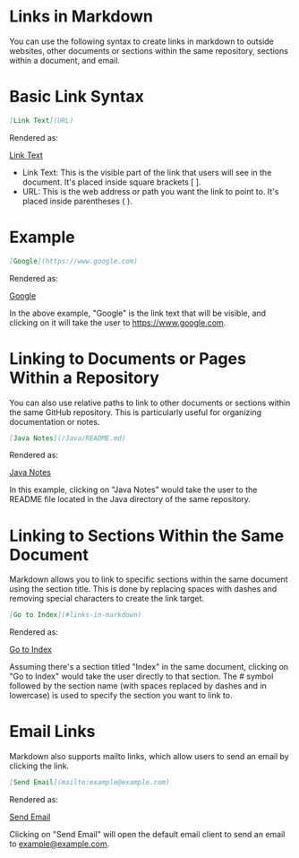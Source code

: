 # Links in Markdown

You can use the following syntax to create links in markdown to outside websites,
other documents or sections within the same repository, sections within a document,
and email.

# Basic Link Syntax

```markdown
[Link Text](URL)
```

Rendered as:

[Link Text](URL)

- Link Text: This is the visible part of the link that users will see in the document. It's placed inside square brackets [ ].
- URL: This is the web address or path you want the link to point to. It's placed inside parentheses ( ).

# Example

```markdown
[Google](https://www.google.com)
```

Rendered as:

[Google](https://www.google.com)

In the above example, "Google" is the link text that will be visible, and
clicking on it will take the user to https://www.google.com.

# Linking to Documents or Pages Within a Repository

You can also use relative paths to link to other documents or sections within
the same GitHub repository. This is particularly useful for organizing
documentation or notes.

```markdown
[Java Notes](/Java/README.md)
```

Rendered as:

[Java Notes](/Java/README.md)

In this example, clicking on "Java Notes" would take the user to the README file
located in the Java directory of the same repository.

# Linking to Sections Within the Same Document

Markdown allows you to link to specific sections within the same document using
the section title. This is done by replacing spaces with dashes and removing
special characters to create the link target.

```markdown
[Go to Index](#links-in-markdown)
```

Rendered as:

[Go to Index](#links-in-markdown)

Assuming there's a section titled "Index" in the same document, clicking on
"Go to Index" would take the user directly to that section.
The # symbol followed by the section name (with spaces replaced by dashes and
in lowercase) is used to specify the section you want to link to.

# Email Links

Markdown also supports mailto links, which allow users to send an email by
clicking the link.

```markdown
[Send Email](mailto:example@example.com)
```

Rendered as:

[Send Email](mailto:example@example.com)

Clicking on "Send Email" will open the default email client to send an email to
example@example.com.
